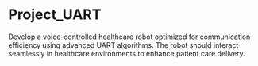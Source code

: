 # Project_UART
Develop a voice-controlled healthcare robot optimized for communication efficiency using advanced UART algorithms. The robot should interact seamlessly in healthcare environments to enhance patient care delivery.
